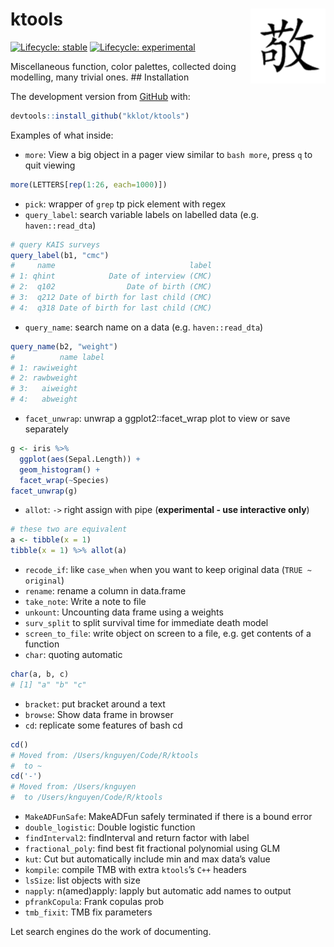 
<!-- README.md is generated from README.Rmd. Please edit that file -->

# ktools <img src='man/figures/logo.png' align="right" height="120" />

<!-- badges: start -->

[![Lifecycle:
stable](https://img.shields.io/badge/lifecycle-stable-brightgreen.svg)](https://lifecycle.r-lib.org/articles/stages.html#stable)
[![Lifecycle:
experimental](https://img.shields.io/badge/lifecycle-experimental-orange.svg)](https://lifecycle.r-lib.org/articles/stages.html#experimental)
<!-- badges: end -->

Miscellaneous function, color palettes, collected doing modelling, many
trivial ones. ## Installation

The development version from [GitHub](https://github.com/) with:

``` r
devtools::install_github("kklot/ktools")
```

Examples of what inside:

-   `more`: View a big object in a pager view similar to `bash more`,
    press `q` to quit viewing

``` r
more(LETTERS[rep(1:26, each=1000)])
```

-   `pick`: wrapper of `grep` tp pick element with regex
-   `query_label`: search variable labels on labelled data (e.g.
    `haven::read_dta`)

``` r
# query KAIS surveys
query_label(b1, "cmc")
#     name                              label
# 1: qhint            Date of interview (CMC)
# 2:  q102                Date of birth (CMC)
# 3:  q212 Date of birth for last child (CMC)
# 4:  q318 Date of birth for last child (CMC)
```

-   `query_name`: search name on a data (e.g. `haven::read_dta`)

``` r
query_name(b2, "weight")                                                                                                
#          name label
# 1: rawiweight      
# 2: rawbweight      
# 3:   aiweight      
# 4:   abweight      
```

-   `facet_unwrap`: unwrap a ggplot2::facet_wrap plot to view or save
    separately

``` r
g <- iris %>%
  ggplot(aes(Sepal.Length)) +
  geom_histogram() +
  facet_wrap(~Species)
facet_unwrap(g)
```

-   `allot`: `->` right assign with pipe (**experimental - use
    interactive only**)

``` r
# these two are equivalent
a <- tibble(x = 1)
tibble(x = 1) %>% allot(a)
```

-   `recode_if`: like `case_when` when you want to keep original data
    (`TRUE ~ original`)
-   `rename`: rename a column in data.frame
-   `take_note`: Write a note to file
-   `unkount`: Uncounting data frame using a weights
-   `surv_split` to split survival time for immediate death model
-   `screen_to_file`: write object on screen to a file, e.g. get
    contents of a function
-   `char`: quoting automatic

``` r
char(a, b, c)
# [1] "a" "b" "c"
```

-   `bracket`: put bracket around a text
-   `browse`: Show data frame in browser
-   `cd`: replicate some features of bash cd

``` r
cd()
# Moved from: /Users/knguyen/Code/R/ktools
#  to ~
cd('-')
# Moved from: /Users/knguyen
#  to /Users/knguyen/Code/R/ktools
```

-   `MakeADFunSafe`: MakeADFun safely terminated if there is a bound
    error
-   `double_logistic`: Double logistic function
-   `findInterval2`: findInterval and return factor with label
-   `fractional_poly`: find best fit fractional polynomial using GLM
-   `kut`: Cut but automatically include min and max data’s value
-   `kompile`: compile TMB with extra `ktools`’s `C++` headers
-   `lsSize`: list objects with size
-   `napply`: n(amed)apply: lapply but automatic add names to output
-   `pfrankCopula`: Frank copulas prob
-   `tmb_fixit`: TMB fix parameters

Let search engines do the work of documenting.
